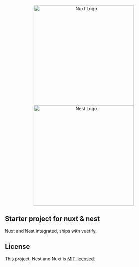 <p align="center">
  <a href="https://nuxtjs.org/ target="blank"><img align="center" style="width:320px" alt="Nuxt Logo" src="https://nuxtjs.org/meta_400.png"/></a>
  <a href="http://nestjs.com/" target="blank"><img src="https://nestjs.com/img/logo_text.svg" width="320" alt="Nest Logo" /></a>
</p>

## Starter project for nuxt & nest

<p>Nuxt and Nest integrated, ships with vuetify.</p>


## License
This project, Nest and Nuxt is [MIT licensed](LICENSE).
